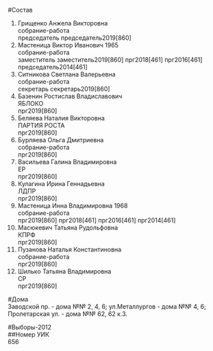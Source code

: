 #Состав  
1. Грищенко Анжела Викторовна  
    собрание-работа  
    председатель председатель2019[860]  
2. Мастеница Виктор Иванович 1965  
    собрание-работа  
    заместитель заместитель2019[860] прг2018[461] прг2016[461] председатель2014[461]  
3. Ситникова Светлана Валерьевна  
    собрание-работа  
    секретарь секретарь2019[860]  
4. Базенин Ростислав Владиславович  
    ЯБЛОКО  
    прг2019[860]  
5. Беляева Наталия Викторовна  
    ПАРТИЯ РОСТА  
    прг2019[860]  
6. Бурляева Ольга Дмитриевна  
    собрание-работа  
    прг2019[860]  
7. Васильева Галина Владимировна  
    ЕР  
    прг2019[860]  
8. Кулагина Ирина Геннадьевна  
    ЛДПР  
    прг2019[860]  
9. Мастеница Инна Владимировна 1968  
    собрание-работа  
    прг2019[860] прг2018[461] прг2016[461] прг2014[461]  
10. Масюкевич Татьяна Рудольфовна  
    КПРФ  
    прг2019[860]  
11. Пузанова Наталья Константиновна  
    собрание-работа  
    прг2019[860]  
12. Шилько Татьяна Владимировна  
    СР  
    прг2019[860]  
  
#Дома  
Заводской пр. - дома №№ 2, 4, 6; ул.Металлургов - дома №№ 4, 6; Пролетарская ул. - дома №№ 62, 62 к.З.  
  
#Выборы-2012  
##Номер УИК  
656  
